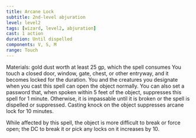 ```yaml
---
title: Arcane Lock
subtitle: 2nd-level abjuration
level: level2
tags: [wizard, level2, abjuration]
cast: 1 action
duration: Until dispelled
components: V, S, M
range: Touch
---
```

Materials: gold dust worth at least 25 gp, which the spell consumes
You touch a closed door, window, gate, chest, or other entryway, and it becomes locked for the duration. You and the creatures you designate when you cast this spell can open the object normally. You can also set a password that, when spoken within 5 feet of the object, suppresses this spell for 1 minute. Otherwise, it is impassable until it is broken or the spell is dispelled or suppressed. Casting knock on the object suppresses arcane lock for 10 minutes.

While affected by this spell, the object is more difficult to break or force open; the DC to break it or pick any locks on it increases by 10.